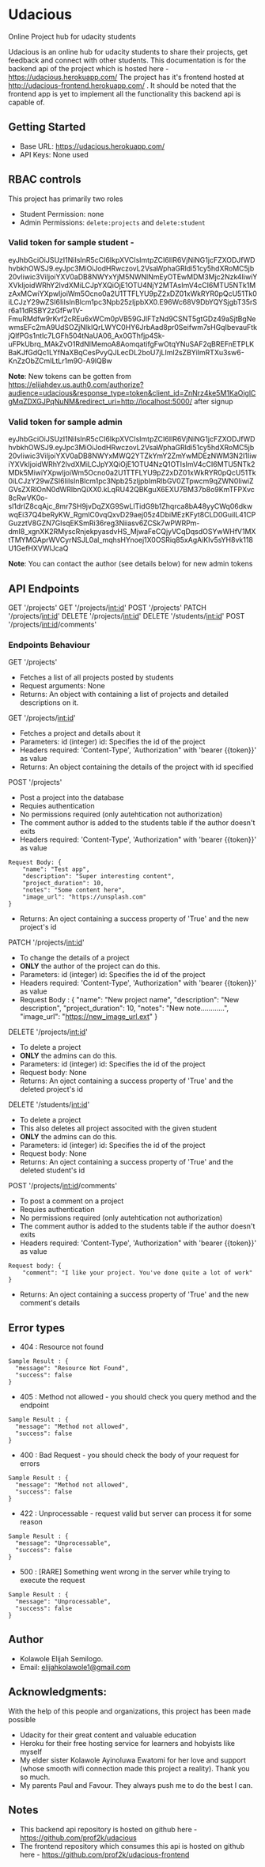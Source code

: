 # Udacious
Online Project hub for udacity students

Udacious is an online hub for udacity students to share their projects, get feedback and connect with other students.
This documentation is for the backend api of the project which is hosted here - https://udacious.herokuapp.com/ The project has it's frontend hosted at http://udacious-frontend.herokuapp.com/ . It should be noted that the frontend app is yet to implement all the functionality this backend api is capable of.

## Getting Started

- Base URL: https://udacious.herokuapp.com/
- API Keys: None used

## RBAC controls
This project has primarily two roles
- Student
    Permission: none
- Admin
    Permissions: `delete:projects` and  `delete:student`


### Valid token for sample student - 
eyJhbGciOiJSUzI1NiIsInR5cCI6IkpXVCIsImtpZCI6IlR6VjNiNG1jcFZXODJfWDhvbkhOWSJ9.eyJpc3MiOiJodHRwczovL2VsaWphaGRldi51cy5hdXRoMC5jb20vIiwic3ViIjoiYXV0aDB8NWYxYjM5NWNlNmEyOTEwMDM3Mjc2Nzk4IiwiYXVkIjoidWRhY2lvdXMiLCJpYXQiOjE1OTU4NjY2MTAsImV4cCI6MTU5NTk1MzAxMCwiYXpwIjoiWm5Ocno0a2U1TTFLYU9pZ2xDZ01xWkRYR0pQcU51Tk0iLCJzY29wZSI6IiIsInBlcm1pc3Npb25zIjpbXX0.E96Wc68V9DbYQYSjgbT35rSr6a11dRSBY2zGfFw1V-FmuRMdfw9rKvf2cREu6xWCm0pVB59GJlFTzNd9CSNT5gtGDz49aSjtBgNewmsEFc2mA9UdSOZjNIkIQrLWYC0HY6JrbAad8pr0Seifwm7sHGqIbevauFtkjQlfPGs1ntIc7LGFh504tNaUA06_Ax0GThfjp4Sk-uFPkUbrq_MAkZvO1RdNIMemoA8AomqatifgFwOtqYNuSAF2qBREFnETPLKBaKJfGdQc1LYfNaXBqCesPvyQJLecDL2boU7jLIml2sZBYiImRTXu3sw6-KnZzObZCmILtLr1m9O-A9lQBw

**Note**: New tokens can be gotten from https://elijahdev.us.auth0.com/authorize?audience=udacious&response_type=token&client_id=ZnNrz4ke5M1KaOiglCgMqZDXGJPqNuNM&redirect_uri=http://localhost:5000/ after signup

### Valid token for sample admin
eyJhbGciOiJSUzI1NiIsInR5cCI6IkpXVCIsImtpZCI6IlR6VjNiNG1jcFZXODJfWDhvbkhOWSJ9.eyJpc3MiOiJodHRwczovL2VsaWphaGRldi51cy5hdXRoMC5jb20vIiwic3ViIjoiYXV0aDB8NWYxMWQ2YTZkYmY2ZmYwMDEzNWM3N2I1IiwiYXVkIjoidWRhY2lvdXMiLCJpYXQiOjE1OTU4NzQ1OTIsImV4cCI6MTU5NTk2MDk5MiwiYXpwIjoiWm5Ocno0a2U1TTFLYU9pZ2xDZ01xWkRYR0pQcU51Tk0iLCJzY29wZSI6IiIsInBlcm1pc3Npb25zIjpbImRlbGV0ZTpwcm9qZWN0IiwiZGVsZXRlOnN0dWRlbnQiXX0.kLqRU42QBKguX6EXU7BM37b8o9KmTFPXvc8cRwVK0o-sl1drIZ8cqAjc_8mr7SH9jvDqZXG9SwLlTidG9b1Zhqrca8bA48yyCWq06dkwwqEi37Q4beRyKW_RgmlC0vqQxvD29aej05z4DbiMEzKFyt8CLD0GuilL41CPGuzztV8GZN7GIsqEKSmRi36reg3Niiasv6ZCSk7wPWRPm-dmI8_xgnXK2RMyscRnjekpyasdvHS_MjwaFeCQjyVCqDqsdOSYwWHfV1MXtTMYMGAprWVCyrNSJL0al_mqhsHYnoej1X0OSRiq85xAgAiKIv5sYH8vk118U1GefHXVWlJcaQ

**Note**: You can contact the author (see details below) for new admin tokens


## API Endpoints

GET '/projects'
GET '/projects/<int:id>'
POST '/projects'
PATCH '/projects/<int:id>'
DELETE '/projects/<int:id>'
DELETE '/students/<int:id>'
POST '/projects/<int:id>/comments'

### Endpoints Behaviour
GET '/projects'
- Fetches a list of all projects posted by students
- Request arguments: None
- Returns: An object with containing a list of projects and detailed descriptions on it.


GET '/projects/<int:id>'
- Fetches a project and details about it
- Parameters: id (integer)
	id:  Specifies the id of the project
- Headers required: 'Content-Type', 'Authorization" with 'bearer {{token}}' as value
- Returns: An object containing the details of the project with id specified


POST '/projects'
- Post a project into the database
- Requies authentication
- No permissions required (only autehtication not authorization)
- The comment author is added to the students table if the author doesn't exits
- Headers required: 'Content-Type', 'Authorization" with 'bearer {{token}}' as value
```
Request Body: {
    "name": "Test app",
    "description": "Super interesting content",
    "project_duration": 10,
    "notes": "Some content here",
    "image_url": "https://unsplash.com" 
}
```
- Returns: An oject containing a success property of 'True' and the new project's id


PATCH '/projects/<int:id>'
- To change the details of a project
- **ONLY** the author of the project can do this.
- Parameters: id (integer)
	id:  Specifies the id of the project
- Headers required: 'Content-Type', 'Authorization" with 'bearer {{token}}' as value
- Request Body : {
    "name": "New project name", 
    "description": "New description",
    "project_duration": 10,
    "notes": "New note............",
    "image_url": "https://new_image_url.ext" 
}
 	

DELETE '/projects/<int:id>'
- To delete a project
- **ONLY** the admins can do this.
- Parameters: id (integer)
	id:  Specifies the id of the project
- Request body: None
- Returns: An oject containing a success property of 'True' and the deleted project's id


DELETE '/students/<int:id>'
- To delete a project
- This also deletes all project associted with the given student
- **ONLY** the admins can do this.
- Parameters: id (integer)
	id:  Specifies the id of the project
- Request body: None
- Returns: An oject containing a success property of 'True' and the deleted student's id


POST '/projects/<int:id>/comments'
- To post a comment on a project
- Requies authentication
- No permissions required (only autehtication not authorization)
- The comment author is added to the students table if the author doesn't exits
- Headers required: 'Content-Type', 'Authorization" with 'bearer {{token}}' as value
```
Request body: {
    "comment": "I like your project. You've done quite a lot of work"
}
```
- Returns: An oject containing a success property of 'True' and the new comment's details


## Error types

- 404 : Resource not found

```
Sample Result : {
  "message": "Resource Not Found",
  "success": false
}
```

- 405 : Method not allowed - you should check you query method and the endpoint

```
Sample Result : {
  "message": "Method not allowed",
  "success": false
}
```

- 400 : Bad Request - you should check the body of your request for errors

```
Sample Result : {
  "message": "Method not allowed",
  "success": false
}
```

- 422 : Unprocessable - request valid but server can process it for some reason

```
Sample Result : {
  "message": "Unprocessable",
  "success": false
}
```

- 500 : [RARE] Something went wrong in the server while trying to execute the request

```
Sample Result : {
  "message": "Unprocessable",
  "success": false
}
```
## Author
- Kolawole Elijah Semilogo.
- Email: elijahkolawole1@gmail.com


## Acknowledgments:
With the help of this people and organizations, this project has been made possible 

- Udacity for their great content and valuable education
- Heroku for their free hosting service for learners and hobyists like myself
- My elder sister Kolawole Ayinoluwa Ewatomi for her love and support (whose smooth wifi connection made this project a reality). Thank you so much.
- My parents Paul and Favour. They always push me to do the best I can.


## Notes
- This backend api repository is hosted on github here - https://github.com/prof2k/udacious
- The frontend repository which consumes this api is hosted on github here - https://github.com/prof2k/udacious-frontend

